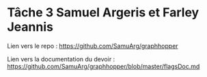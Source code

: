 # Tâche 3 Samuel Argeris et Farley Jeannis

Lien vers le repo : https://github.com/SamuArg/graphhopper

Lien vers la documentation du devoir : https://github.com/SamuArg/graphhopper/blob/master/flagsDoc.md
